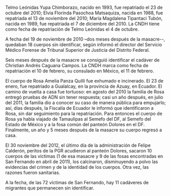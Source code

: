 <p>Telmo Leónidas Yupa Chimborazo, nacido en 1993, fue repatriado el 23 de octubre del 2010; Elvia Florinda Pasochoa Matsaquiza, nacida en 1988, fue repatriada el 13 de noviembre del 2010; María Magdalena Tipantaci Tubón, nacida en 1989, fue repatriada el 7 de diciembre del 2010.
La CNDH tiene como fecha de repatriación de Telmo Leónidas el 4 de octubre.</p>
<p>A fecha del 19 de noviembre de 2010 –dos meses después de la masacre--, quedaban 18 cuerpos sin identificar, según informó el director del Servicio Médico Forense de Tribunal Superior de Justicia del Distrito Federal.</p>
<p>Seis meses después de la masacre se consiguió identificar el cadáver de Christian Andrés Caguana Campos. La CNDH marca como fecha de repatriación el 10 de febrero, su consulado en México, el 11 de febrero.</p>
<p>El cuerpo de Rosa Amelia Panza Quilli fue exhumado e incinerado. El 23 de enero, fue repatriado a Gualalcay, en la provincia de Azuay, en Ecuador. El camino de vuelta a casa fue tortuoso: en agosto del 2010 la familia de Rosa entregó pruebas de ADN sin tener respuesta; casi un año después, en julio del 2011, la familia dio a conocer su caso de manera pública para empujarlo; así, días después, la Fiscalía de Ecuador le informó que identificaron a Rosa, sin dar seguimiento para la repatriación. Para entonces el cuerpo de Rosa ya había viajado de Tamaulipas al Semefo del DF, al Semefo del Estado de México y a la fosa común del panteón Dolores en el DF. Finalmente, un año y 5 meses después de la masacre su cuerpo regresó a casa.</p>
<p>El 30 noviembre del 2012, el último día de la administración de Felipe Calderón, peritos de la PGR acudieron al panteón Dolores, sacaron 10 cuerpos de las víctimas (1 de esa masacre y 9 de las fosas encontradas en San Fernando en abril de 2011), los calcinaron, disminuyendo a polvo las evidencias del crimen y de la identidad de los cuerpos. Otra vez, las razones fueron sanitarias.</p>
<p>A la fecha, de las 72 víctimas de San Fernando, hay 11 cadáveres de migrantes que permanecen sin identificar.</p>
